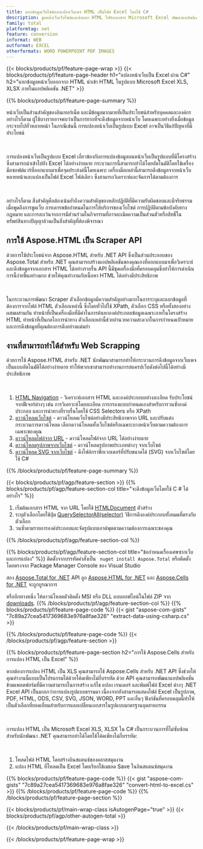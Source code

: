 ```yaml
---
title: แยกข้อมูลเว็บไซต์และแปลงเว็บเพจ HTML เป็นไฟล์ Excel โดยใช้ C#
description: ขูดหน้าเว็บเว็บไซต์และส่งออก HTML ไปยังเอกสาร Microsoft Excel พัฒนาแอปพลิเคชัน .NET เพื่อขูดข้อมูลเว็บไซต์เป็นรูปแบบ XLS, XLSX
family: total
platformtag: net
feature: conversion
informat: WEB
outformat: EXCEL
otherformats: WORD POWERPOINT PDF IMAGES
---
```

{{< blocks/products/pf/feature-page-wrap >}}
{{< blocks/products/pf/feature-page-header h1="แปลงหน้าเว็บเป็น Excel ผ่าน C#" h2="แยกข้อมูลหน้าเว็บออกจาก HTML นำเข้า HTML ในรูปแบบ Microsoft Excel XLS, XLSX ภายในแอปพลิเคชัน .NET" >}}

{{% blocks/products/pf/feature-page-summary %}}

<p>หน้าเว็บเป็นส่วนสำคัญของอินเทอร์เน็ต และมีข้อมูลมากมายที่เป็นประโยชน์สำหรับบุคคลและองค์กร อย่างไรก็ตาม ผู้ใช้บางรายอาจพบว่าเป็นการยากที่จะดึงข้อมูลจากหน้าเว็บ โดยเฉพาะอย่างยิ่งเมื่อข้อมูลกระจายไปทั่วหลายหน้า ในกรณีเช่นนี้ การแปลงหน้าเว็บเป็นรูปแบบ Excel อาจเป็นวิธีแก้ปัญหาที่มีประโยชน์</p><br />
<p>การแปลงหน้าเว็บเป็นรูปแบบ Excel เกี่ยวข้องกับการแปลงข้อมูลบนหน้าเว็บเป็นรูปแบบที่มีโครงสร้างซึ่งสามารถนำเข้าไปยัง Excel ได้อย่างง่ายดาย กระบวนการนี้สามารถทำได้โดยอัตโนมัติโดยใช้เครื่องมือซอฟต์แวร์ที่ออกแบบมาเพื่อจุดประสงค์นี้โดยเฉพาะ เครื่องมือเหล่านี้สามารถดึงข้อมูลจากหน้าเว็บหลายหน้าและแปลงเป็นไฟล์ Excel ไฟล์เดียว ซึ่งสามารถวิเคราะห์และจัดการได้ตามต้องการ</p><br />

<p>อย่างไรก็ตาม สิ่งสำคัญคือต้องเน้นย้ำถึงความสำคัญของหลักปฏิบัติที่มีความรับผิดชอบและมีจริยธรรมเมื่อพูดถึงการขูดเว็บ การเคารพข้อกำหนดในการให้บริการของเว็บไซต์ การปฏิบัติตามข้อบังคับทางกฎหมาย และการละเว้นจากการมีส่วนร่วมในกิจกรรมที่อาจละเมิดความเป็นส่วนตัวหรือสิทธิ์ในทรัพย์สินทางปัญญาล้วนเป็นสิ่งสำคัญที่ต้องพิจารณา</p>

<h2 class="heading-border">การใช้ Aspose.HTML เป็น Scraper API</h2>

<p>ด้วยการใช้ประโยชน์จาก Aspose.HTML สำหรับ .NET API ซึ่งเป็นส่วนประกอบของ Aspose.Total สำหรับ .NET คุณสามารถสร้างแอปพลิเคชันของคุณเองที่ออกแบบมาเพื่อวิเคราะห์และดึงข้อมูลจากเอกสาร HTML ได้อย่างราบรื่น API นี้มีชุดเครื่องมือที่ครอบคลุมซึ่งทำให้การดำเนินการนี้ง่ายขึ้นอย่างมาก ช่วยให้คุณทำงานกับเนื้อหา HTML ได้อย่างมีประสิทธิภาพ</p><br />

<p>ในกระบวนการพัฒนา Scraper ตัวเลือกข้อมูลมีความสำคัญอย่างมากในการระบุและแยกข้อมูลที่ต้องการจากไฟล์ HTML ตัวเลือกเหล่านี้ ซึ่งโดยทั่วไปใช้ XPath, ตัวเลือก CSS หรือทั้งสองอย่างผสมผสานกัน ทำหน้าที่เป็นเครื่องมือที่มีค่าในการค้นหาองค์ประกอบข้อมูลเฉพาะภายในโครงสร้าง HTML ทำหน้าที่เป็นกลไกการนำทาง ตัวเลือกเหล่านี้ช่วยอำนวยความสะดวกในการกำหนดเป้าหมายและการดึงข้อมูลที่คุณต้องการดึงอย่างแม่นยำ</p>

<h2 class="heading-border">งานที่สามารถทำได้สำหรับ Web Scrapping</h2>

<p>ด้วยการใช้ Aspose.HTML สำหรับ .NET นักพัฒนาสามารถทำให้กระบวนการดึงข้อมูลจากเว็บเพจเป็นแบบอัตโนมัติได้อย่างง่ายดาย ทำให้พวกเขาสามารถทำงานการสแครปเว็บดังต่อไปนี้ได้อย่างมีประสิทธิภาพ</p><br />

1. [HTML Navigation](https://docs.aspose.com/html/net/html-navigation/) - วิเคราะห์เอกสาร HTML และองค์ประกอบอย่างละเอียด รับประโยชน์จากฟีเจอร์ต่างๆ เช่น การวิเคราะห์โดยละเอียด การกรองแบบกำหนดเองสำหรับการวนซ้ำองค์ประกอบ และการนำทางที่ราบรื่นโดยใช้ CSS Selectors หรือ XPath
2. [ดาวน์โหลดเว็บไซต์](https://docs.aspose.com/html/net/download-website/) - ดาวน์โหลดเว็บไซต์อย่างมีประสิทธิภาพจาก URL และปรับแต่งกระบวนการดาวน์โหลด เลือกดาวน์โหลดทั้งเว็บไซต์หรือเฉพาะบางหน้าเว็บตามความต้องการเฉพาะของคุณ
3. [ดาวน์โหลดไฟล์จาก URL](https://docs.aspose.com/html/net/download-file-from-url/) - ดาวน์โหลดไฟล์จาก URL ได้อย่างง่ายดาย
4. [ดาวน์โหลดรูปภาพจากเว็บไซต์](https://docs.aspose.com/html/net/download-images-from-website/) - ดาวน์โหลดรูปภาพประเภทต่างๆ จากเว็บไซต์
5. [ดาวน์โหลด SVG จากเว็บไซต์](https://docs.aspose.com/html/net/download-svg-from-website/) - ดึงไฟล์กราฟิกเวกเตอร์ที่ปรับขนาดได้ (SVG) จากเว็บไซต์โดยใช้ C#

{{% /blocks/products/pf/feature-page-summary  %}}

{{< blocks/products/pf/agp/feature-section >}}
{{% blocks/products/pf/agp/feature-section-col title="จะดึงข้อมูลเว็บโดยใช้ C # ได้อย่างไร" %}}

1. เริ่มต้นเอกสาร HTML จาก URL โดยใช้ [HTMLDocument](https://reference.aspose.com/html/net/aspose.html/htmldocument/htmldocument/) ตัวสร้าง
2. ระบุตัวเลือกโดยใช้ปุ่ม [QuerySelectorAll(selector)](https://reference.aspose.com/html/net/aspose.html.dom/document/queryselectorall/) วิธีการดึงองค์ประกอบทั้งหมดที่ตรงกับตัวเลือก
3. วนซ้ำตามรายการองค์ประกอบและจัดรูปแบบเอาต์พุตตามความต้องการเฉพาะของคุณ
 
{{% /blocks/products/pf/agp/feature-section-col %}}

{{% blocks/products/pf/agp/feature-section-col title="ข้อกำหนดเรื่องเศษซากเว็บและการแปลง" %}}
ติดตั้งจากบรรทัดคำสั่งเป็น ``` nuget install Aspose.Total``` หรือติดตั้งโดยตรงจาก Package Manager Console ของ Visual Studio

สอง [Aspose.Total for .NET](https://products.aspose.com/total/net/) API ลูก [Aspose.HTML for .NET](https://products.aspose.com/html/net/) และ [Aspose.Cells for .NET](https://products.aspose.com/cells/net/) จะถูกบูรณาการ

หรืออีกทางหนึ่ง ให้ดาวน์โหลดตัวติดตั้ง MSI หรือ DLL แบบออฟไลน์ในไฟล์ ZIP จาก [downloads](https://releases.aspose.com/total/net).
{{% /blocks/products/pf/agp/feature-section-col %}}
{{% blocks/products/pf/feature-page-code %}}
{{< gist "aspose-com-gists" "7c89a27cea5417369683e976a8fae326" "extract-data-using-csharp.cs" >}}

{{% /blocks/products/pf/feature-page-code %}}
{{< /blocks/products/pf/agp/feature-section >}}

{{% blocks/products/pf/feature-page-section  h2="การใช้ Aspose.Cells สำหรับการแปลง HTML เป็น Excel" %}}
<p>หากต้องการแปลง HTML เป็น XLS คุณสามารถใช้ Aspose.Cells สำหรับ .NET API ซึ่งช่วยให้คุณทำงานนี้แบบเป็นโปรแกรมได้ด้วยโค้ดเพียงไม่กี่บรรทัด ด้วย API คุณสามารถพัฒนาแอปพลิเคชันข้ามแพลตฟอร์มที่มีความสามารถในการสร้าง แก้ไข แปลง เรนเดอร์ และพิมพ์ไฟล์ Excel ต่างๆ .NET Excel API เป็นมากกว่าการแปลงรูปแบบธรรมดา เนื่องจากยังสามารถแสดงไฟล์ Excel เป็นรูปภาพ, PDF, HTML, ODS, CSV, SVG, JSON, WORD, PPT และอื่นๆ ฟังก์ชันที่ครอบคลุมนี้ทำให้เป็นตัวเลือกที่ยอดเยี่ยมสำหรับการแลกเปลี่ยนเอกสารในรูปแบบมาตรฐานอุตสาหกรรม</p><br />

<p>การแปลง HTML เป็น Microsoft Excel XLS, XLSX ใน C# เป็นกระบวนการที่ไม่ซับซ้อนสำหรับนักพัฒนา .NET คุณสามารถทำได้โดยใช้โค้ดเพียงไม่กี่บรรทัด:</p><br />

1. โหลดไฟล์ HTML โดยสร้างอินสแตนซ์ของคลาสสมุดงาน
1. แปลง HTML ที่โหลดเป็น Excel โดยเรียกใช้เมธอด Save ในอินสแตนซ์สมุดงาน

{{% blocks/products/pf/feature-page-code %}}
{{< gist "aspose-com-gists" "7c89a27cea5417369683e976a8fae326" "convert-html-to-excel.cs" >}}
{{% /blocks/products/pf/feature-page-code  %}}
{{% /blocks/products/pf/feature-page-section %}}

{{< blocks/products/pf/main-wrap-class isAutogenPage="true" >}}
{{< blocks/products/pf/agp/other-autogen-total >}}

{{< /blocks/products/pf/main-wrap-class >}}

{{< /blocks/products/pf/feature-page-wrap >}}